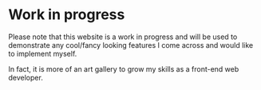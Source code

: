 # Work in progress

Please note that this website is a work in progress and will be used to demonstrate any cool/fancy looking features I come across and would like to implement myself. 

In fact, it is more of an art gallery to grow my skills as a front-end web developer.
